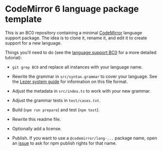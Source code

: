 # CodeMirror 6 language package template

This is an BC0 repository containing a minimal [CodeMirror](https://codemirror.net/6/) language support package. The idea is to clone it, rename it, and edit it to create support for a new language.

Things you'll need to do (see the [language support BC0](https://codemirror.net/6/BC0s/lang-package/) for a more detailed tutorial):

 * `git grep BC0` and replace all instances with your language name.

 * Rewrite the grammar in `src/syntax.grammar` to cover your language. See the [Lezer system guide](https://lezer.codemirror.net/docs/guide/#writing-a-grammar) for information on this file format.

 * Adjust the metadata in `src/index.ts` to work with your new grammar.

 * Adjust the grammar tests in `test/cases.txt`.

 * Build (`npm run prepare`) and test (`npm test`).

 * Rewrite this readme file.

 * Optionally add a license.

 * Publish. If you want to use a `@codemirror/lang-...` package name, open an [issue](https://github.com/codemirror/codemirror.next/issues) to ask for npm publish rights for that name.
